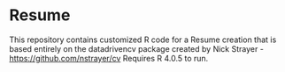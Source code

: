 # Resume
 This repository contains customized R code for a Resume creation that is based entirely on the datadrivencv package created by Nick Strayer - https://github.com/nstrayer/cv
 Requires R 4.0.5 to run.